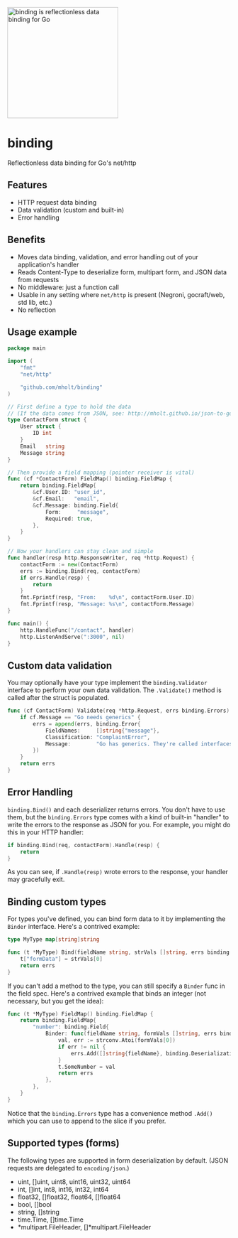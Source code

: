[<img src="http://mholt.github.io/binding/resources/images/binding-sm.png" height="250" alt="binding is reflectionless data binding for Go"></a>](http://mholt.github.io/binding)


binding
=======

Reflectionless data binding for Go's net/http



Features
---------

- HTTP request data binding
- Data validation (custom and built-in)
- Error handling



Benefits
---------

- Moves data binding, validation, and error handling out of your application's handler
- Reads Content-Type to deserialize form, multipart form, and JSON data from requests
- No middleware: just a function call
- Usable in any setting where `net/http` is present (Negroni, gocraft/web, std lib, etc.)
- No reflection



Usage example
--------------

```go
package main

import (
	"fmt"
	"net/http"

	"github.com/mholt/binding"
)

// First define a type to hold the data
// (If the data comes from JSON, see: http://mholt.github.io/json-to-go)
type ContactForm struct {
	User struct {
		ID int
	}
	Email   string
	Message string
}

// Then provide a field mapping (pointer receiver is vital)
func (cf *ContactForm) FieldMap() binding.FieldMap {
	return binding.FieldMap{
		&cf.User.ID: "user_id",
		&cf.Email:   "email",
		&cf.Message: binding.Field{
			Form:     "message",
			Required: true,
		},
	}
}

// Now your handlers can stay clean and simple
func handler(resp http.ResponseWriter, req *http.Request) {
	contactForm := new(ContactForm)
	errs := binding.Bind(req, contactForm)
	if errs.Handle(resp) {
		return
	}
	fmt.Fprintf(resp, "From:    %d\n", contactForm.User.ID)
	fmt.Fprintf(resp, "Message: %s\n", contactForm.Message)
}

func main() {
	http.HandleFunc("/contact", handler)
	http.ListenAndServe(":3000", nil)
}
```


Custom data validation
-----------------------

You may optionally have your type implement the `binding.Validator` interface to perform your own data validation. The `.Validate()` method is called after the struct is populated.

```go
func (cf ContactForm) Validate(req *http.Request, errs binding.Errors) binding.Errors {
	if cf.Message == "Go needs generics" {
		errs = append(errs, binding.Error{
			FieldNames:     []string{"message"},
			Classification: "ComplaintError",
			Message:        "Go has generics. They're called interfaces.",
		})
	}
	return errs
}
```



Error Handling
---------------

`binding.Bind()` and each deserializer returns errors. You don't have to use them, but the `binding.Errors` type comes with a kind of built-in "handler" to write the errors to the response as JSON for you. For example, you might do this in your HTTP handler:

```go
if binding.Bind(req, contactForm).Handle(resp) {
	return
}
```

As you can see, if `.Handle(resp)` wrote errors to the response, your handler may gracefully exit.



Binding custom types
---------------------

For types you've defined, you can bind form data to it by implementing the `Binder` interface. Here's a contrived example:


```go
type MyType map[string]string

func (t *MyType) Bind(fieldName string, strVals []string, errs binding.Errors) binding.Errors {
	t["formData"] = strVals[0]
	return errs
}
```

If you can't add a method to the type, you can still specify a `Binder` func in the field spec. Here's a contrived example that binds an integer (not necessary, but you get the idea):

```go
func (t *MyType) FieldMap() binding.FieldMap {
	return binding.FieldMap{
		"number": binding.Field{
			Binder: func(fieldName string, formVals []string, errs binding.Errors) binding.Errors {
				val, err := strconv.Atoi(formVals[0])
				if err != nil {
					errs.Add([]string{fieldName}, binding.DeserializationError, err.Error())
				}
				t.SomeNumber = val
				return errs
			},
		},
	}
}
```

Notice that the `binding.Errors` type has a convenience method `.Add()` which you can use to append to the slice if you prefer.


Supported types (forms)
------------------------

The following types are supported in form deserialization by default. (JSON requests are delegated to `encoding/json`.)

- uint, []uint, uint8, uint16, uint32, uint64
- int, []int, int8, int16, int32, int64
- float32, []float32, float64, []float64
- bool, []bool
- string, []string
- time.Time, []time.Time
- *multipart.FileHeader, []*multipart.FileHeader